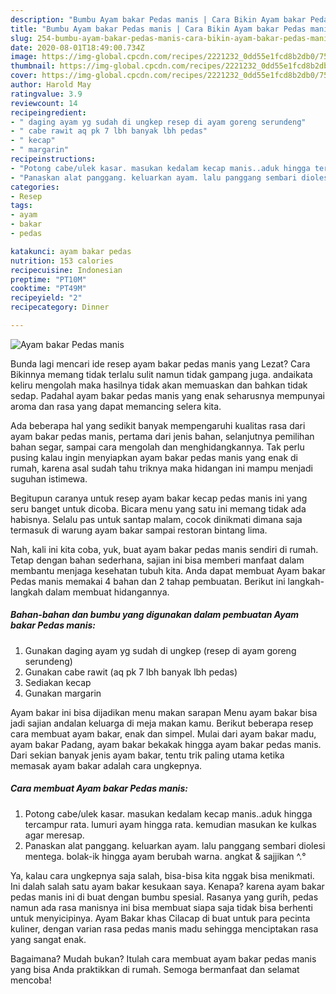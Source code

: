 ```yaml
---
description: "Bumbu Ayam bakar Pedas manis | Cara Bikin Ayam bakar Pedas manis Yang Enak Dan Lezat"
title: "Bumbu Ayam bakar Pedas manis | Cara Bikin Ayam bakar Pedas manis Yang Enak Dan Lezat"
slug: 254-bumbu-ayam-bakar-pedas-manis-cara-bikin-ayam-bakar-pedas-manis-yang-enak-dan-lezat
date: 2020-08-01T18:49:00.734Z
image: https://img-global.cpcdn.com/recipes/2221232_0dd55e1fcd8b2db0/751x532cq70/ayam-bakar-pedas-manis-foto-resep-utama.jpg
thumbnail: https://img-global.cpcdn.com/recipes/2221232_0dd55e1fcd8b2db0/751x532cq70/ayam-bakar-pedas-manis-foto-resep-utama.jpg
cover: https://img-global.cpcdn.com/recipes/2221232_0dd55e1fcd8b2db0/751x532cq70/ayam-bakar-pedas-manis-foto-resep-utama.jpg
author: Harold May
ratingvalue: 3.9
reviewcount: 14
recipeingredient:
- " daging ayam yg sudah di ungkep resep di ayam goreng serundeng"
- " cabe rawit aq pk 7 lbh banyak lbh pedas"
- " kecap"
- " margarin"
recipeinstructions:
- "Potong cabe/ulek kasar. masukan kedalam kecap manis..aduk hingga tercampur rata. lumuri ayam hingga rata. kemudian masukan ke kulkas agar meresap."
- "Panaskan alat panggang. keluarkan ayam. lalu panggang sembari diolesi mentega. bolak-ik hingga ayam berubah warna. angkat &amp; sajjikan ^.°"
categories:
- Resep
tags:
- ayam
- bakar
- pedas

katakunci: ayam bakar pedas 
nutrition: 153 calories
recipecuisine: Indonesian
preptime: "PT10M"
cooktime: "PT49M"
recipeyield: "2"
recipecategory: Dinner

---
```



![Ayam bakar Pedas manis](https://img-global.cpcdn.com/recipes/2221232_0dd55e1fcd8b2db0/751x532cq70/ayam-bakar-pedas-manis-foto-resep-utama.jpg)

Bunda lagi mencari ide resep ayam bakar pedas manis yang Lezat? Cara Bikinnya memang tidak terlalu sulit namun tidak gampang juga. andaikata keliru mengolah maka hasilnya tidak akan memuaskan dan bahkan tidak sedap. Padahal ayam bakar pedas manis yang enak seharusnya mempunyai aroma dan rasa yang dapat memancing selera kita.

Ada beberapa hal yang sedikit banyak mempengaruhi kualitas rasa dari ayam bakar pedas manis, pertama dari jenis bahan, selanjutnya pemilihan bahan segar, sampai cara mengolah dan menghidangkannya. Tak perlu pusing kalau ingin menyiapkan ayam bakar pedas manis yang enak di rumah, karena asal sudah tahu triknya maka hidangan ini mampu menjadi suguhan istimewa.

Begitupun caranya untuk resep ayam bakar kecap pedas manis ini yang seru banget untuk dicoba. Bicara menu yang satu ini memang tidak ada habisnya. Selalu pas untuk santap malam, cocok dinikmati dimana saja termasuk di warung ayam bakar sampai restoran bintang lima.


Nah, kali ini kita coba, yuk, buat ayam bakar pedas manis sendiri di rumah. Tetap dengan bahan sederhana, sajian ini bisa memberi manfaat dalam membantu menjaga kesehatan tubuh kita. Anda dapat membuat Ayam bakar Pedas manis memakai 4 bahan dan 2 tahap pembuatan. Berikut ini langkah-langkah dalam membuat hidangannya.

<!--inarticleads1-->

##### Bahan-bahan dan bumbu yang digunakan dalam pembuatan Ayam bakar Pedas manis:

1. Gunakan  daging ayam yg sudah di ungkep (resep di ayam goreng serundeng)
1. Gunakan  cabe rawit (aq pk 7 lbh banyak lbh pedas)
1. Sediakan  kecap
1. Gunakan  margarin


Ayam bakar ini bisa dijadikan menu makan sarapan Menu ayam bakar bisa jadi sajian andalan keluarga di meja makan kamu. Berikut beberapa resep cara membuat ayam bakar, enak dan simpel. Mulai dari ayam bakar madu, ayam bakar Padang, ayam bakar bekakak hingga ayam bakar pedas manis. Dari sekian banyak jenis ayam bakar, tentu trik paling utama ketika memasak ayam bakar adalah cara ungkepnya. 

<!--inarticleads2-->

##### Cara membuat Ayam bakar Pedas manis:

1. Potong cabe/ulek kasar. masukan kedalam kecap manis..aduk hingga tercampur rata. lumuri ayam hingga rata. kemudian masukan ke kulkas agar meresap.
1. Panaskan alat panggang. keluarkan ayam. lalu panggang sembari diolesi mentega. bolak-ik hingga ayam berubah warna. angkat &amp; sajjikan ^.°


Ya, kalau cara ungkepnya saja salah, bisa-bisa kita nggak bisa menikmati. Ini dalah salah satu ayam bakar kesukaan saya. Kenapa? karena ayam bakar pedas manis ini di buat dengan bumbu spesial. Rasanya yang gurih, pedas namun ada rasa manisnya ini bisa membuat siapa saja tidak bisa berhenti untuk menyicipinya. Ayam Bakar khas Cilacap di buat untuk para pecinta kuliner, dengan varian rasa pedas manis madu sehingga menciptakan rasa yang sangat enak. 

Bagaimana? Mudah bukan? Itulah cara membuat ayam bakar pedas manis yang bisa Anda praktikkan di rumah. Semoga bermanfaat dan selamat mencoba!

